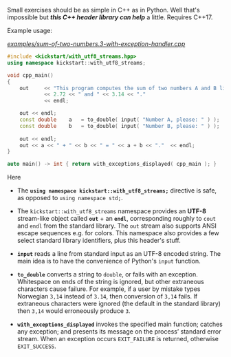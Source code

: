 Small exercises should be as simple in C++ as in Python. Well that's impossible but ***this C++ header library can help*** a little. Requires C++17.

Example usage:

[*examples/sum-of-two-numbers.3-with-exception-handler.cpp*](source/examples/sum-of-two-numbers.3-with-exception-handler.cpp)
~~~cpp
#include <kickstart/with_utf8_streams.hpp>
using namespace kickstart::with_utf8_streams;

void cpp_main()
{
    out     << "This program computes the sum of two numbers A and B like "
            << 2.72 << " and " << 3.14 << "."
            << endl;

    out << endl;
    const double    a   = to_double( input( "Number A, please: " ) );
    const double    b   = to_double( input( "Number B, please: " ) );
    
    out << endl;
    out << a << " + " << b << " = " << a + b << "."  << endl;
}

auto main() -> int { return with_exceptions_displayed( cpp_main ); }
~~~

Here

* The **`using namespace kickstart::with_utf8_streams;`** directive is safe, as opposed to `using namespace std;`.

* The `kickstart::with_utf8_streams` namespace provides an **UTF-8** stream-like object called **`out`** + an **`endl`**, corresponding roughly to `cout` and `endl` from the standard library. The `out` stream also supports ANSI escape sequences e.g. for colors. This namespace also provides a few select standard library identifiers, plus this header's stuff.

* **`input`** reads a line from standard input as an UTF-8 encoded string. The main idea is to have the convenience of Python's `input` function.

* **`to_double`** converts a string to `double`, or fails with an exception. Whitespace on ends of the string is ignored, but other extraneous characters cause failure. For example, if a user by mistake  types Norwegian `3,14` instead of `3.14`, then conversion of `3,14` fails. If extraneous characters were ignored (the default in the standard library) then `3,14` would erroneously produce `3`.

* **`with_exceptions_displayed`** invokes the specified main function; catches any exception; and presents its message on the process’ standard error stream.  When an exception occurs `EXIT_FAILURE` is returned, otherwise `EXIT_SUCCESS`.
